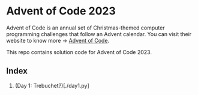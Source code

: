 # Advent of Code 2023

Advent of Code is an annual set of Christmas-themed computer programming challenges that follow an Advent calendar. You can visit their website to know more ->  [Advent of Code](https://adventofcode.com/).

This repo contains solution code for Advent of Code 2023.

## Index

1. (Day 1: Trebuchet?)[./day1.py]
